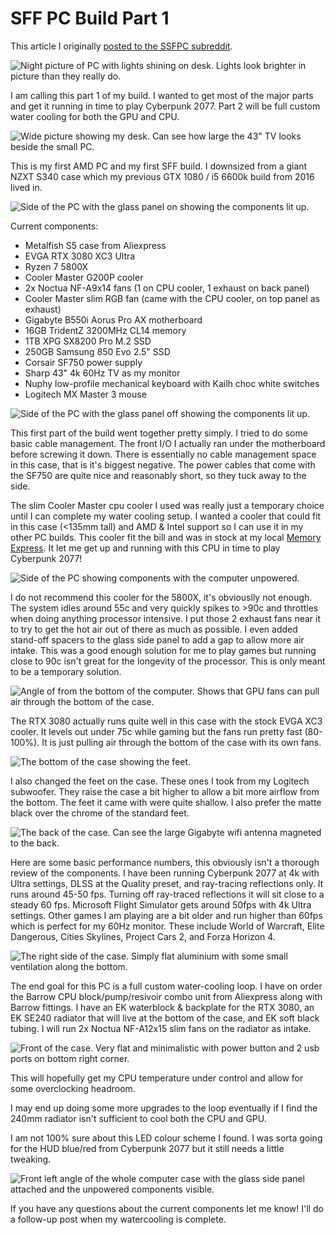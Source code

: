 # SFF PC Build Part 1

This article I originally [posted to the SSFPC subreddit](https://www.reddit.com/r/sffpc/comments/kpc0ul/part_1_of_my_first_sff_build_metalfish_s5_case/).

![Night picture of PC with lights shining on desk. Lights look brighter in picture than they really do.](./sff-pc-part-1-1.jpg)

I am calling this part 1 of my build. I wanted to get most of the major parts and get it running in time to play Cyberpunk 2077. Part 2 will be full custom water cooling for both the GPU and CPU.

![Wide picture showing my desk. Can see how large the 43" TV looks beside the small PC.](./sff-pc-part-1-2.jpg)

This is my first AMD PC and my first SFF build. I downsized from a giant NZXT S340 case which my previous GTX 1080 / i5 6600k build from 2016 lived in.

![Side of the PC with the glass panel on showing the components lit up.](./sff-pc-part-1-4.jpg)

Current components:
* Metalfish S5 case from Aliexpress
* EVGA RTX 3080 XC3 Ultra
* Ryzen 7 5800X
* Cooler Master G200P cooler
* 2x Noctua NF-A9x14 fans (1 on CPU cooler, 1 exhaust on back panel)
* Cooler Master slim RGB fan (came with the CPU cooler, on top panel as exhaust)
* Gigabyte B550i Aorus Pro AX motherboard
* 16GB TridentZ 3200MHz CL14 memory
* 1TB XPG SX8200 Pro M.2 SSD
* 250GB Samsung 850 Evo 2.5" SSD
* Corsair SF750 power supply
* Sharp 43" 4k 60Hz TV as my monitor
* Nuphy low-profile mechanical keyboard with Kailh choc white switches
* Logitech MX Master 3 mouse

![Side of the PC with the glass panel off showing the components lit up.](./sff-pc-part-1-5.jpg)

This first part of the build went together pretty simply. I tried to do some basic cable management. The front I/O I actually ran under the motherboard before screwing it down. There is essentially no cable management space in this case, that is it's biggest negative. The power cables that come with the SF750 are quite nice and reasonably short, so they tuck away to the side.

The slim Cooler Master cpu cooler I used was really just a temporary choice until I can complete my water cooling setup. I wanted a cooler that could fit in this case (<135mm tall) and AMD & Intel support so I can use it in my other PC builds. This cooler fit the bill and was in stock at my local [Memory Express](https://www.memoryexpress.com/). It let me get up and running with this CPU in time to play Cyberpunk 2077!

![Side of the PC showing components with the computer unpowered.](./sff-pc-part-1-7.jpg)

I do not recommend this cooler for the 5800X, it's obviouslly not enough. The system idles around 55c and very quickly spikes to >90c and throttles when doing anything processor intensive. I put those 2 exhaust fans near it to try to get the hot air out of there as much as possible. I even added stand-off spacers to the glass side panel to add a gap to allow more air intake. This was a good enough solution for me to play games but running close to 90c isn't great for the longevity of the processor. This is only meant to be a temporary solution.

![Angle of from the bottom of the computer. Shows that GPU fans can pull air through the bottom of the case.](./sff-pc-part-1-8.jpg)

The RTX 3080 actually runs quite well in this case with the stock EVGA XC3 cooler. It levels out under 75c while gaming but the fans run pretty fast (80-100%). It is just pulling air through the bottom of the case with its own fans.

![The bottom of the case showing the feet.](./sff-pc-part-1-10.jpg)

I also changed the feet on the case. These ones I took from my Logitech subwoofer. They raise the case a bit higher to allow a bit more airflow from the bottom. The feet it came with were quite shallow. I also prefer the matte black over the chrome of the standard feet.

![The back of the case. Can see the large Gigabyte wifi antenna magneted to the back.](./sff-pc-part-1-11.jpg)

Here are some basic performance numbers, this obviously isn't a thorough review of the components. I have been running Cyberpunk 2077 at 4k with Ultra settings, DLSS at the Quality preset, and ray-tracing reflections only. It runs around 45-50 fps. Turning off ray-traced reflections it will sit close to a steady 60 fps. Microsoft Flight Simulator gets around 50fps with 4k Ultra settings. Other games I am playing are a bit older and run higher than 60fps which is perfect for my 60Hz monitor. These include World of Warcraft, Elite Dangerous, Cities Skylines, Project Cars 2, and Forza Horizon 4.

![The right side of the case. Simply flat aluminium with some small ventilation along the bottom.](./sff-pc-part-1-12.jpg)

The end goal for this PC is a full custom water-cooling loop. I have on order the Barrow CPU block/pump/resivoir combo unit from Aliexpress along with Barrow fittings. I have an EK waterblock & backplate for the RTX 3080, an EK SE240 radiator that will live at the bottom of the case, and EK soft black tubing. I will run 2x Noctua NF-A12x15 slim fans on the radiator as intake.

![Front of the case. Very flat and minimalistic with power button and 2 usb ports on bottom right corner.](./sff-pc-part-1-13.jpg)

This will hopefully get my CPU temperature under control and allow for some overclocking headroom.


I may end up doing some more upgrades to the loop eventually if I find the 240mm radiator isn't sufficient to cool both the CPU and GPU.

I am not 100% sure about this LED colour scheme I found. I was sorta going for the HUD blue/red from Cyberpunk 2077 but it still needs a little tweaking.

![Front left angle of the whole computer case with the glass side panel attached and the unpowered components visible.](./sff-pc-part-1-14.jpg)

If you have any questions about the current components let me know! I'll do a follow-up post when my watercooling is complete.